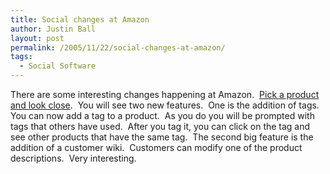 ```yaml
---
title: Social changes at Amazon
author: Justin Ball
layout: post
permalink: /2005/11/22/social-changes-at-amazon/
tags:
  - Social Software
---
```


There are some interesting changes happening at Amazon.  [Pick a product and look close][1]. 
You will see two new features.  One is the addition of tags. 
You can now add a tag to a product.  As you do you will be
prompted with tags that others have used.  After you tag it, you
can click on the tag and see other products that have the same
tag.  The second big feature is the addition of a customer
wiki.  Customers can modify one of the product descriptions. 
Very interesting.

 [1]: http://www.amazon.com/gp/product/B0007VJ7I8/104-9757223-1894316?v=glance&n=172282&_encoding=UTF8&v=glance